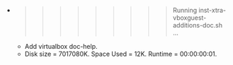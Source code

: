 * >>>>>>>>> Running inst-xtra-vboxguest-additions-doc.sh ...
  * Add virtualbox doc-help.
  * Disk size = 7017080K. Space Used = 12K. Runtime = 00:00:00:01.
